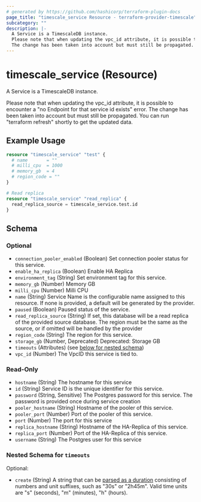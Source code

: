 ```yaml
---
# generated by https://github.com/hashicorp/terraform-plugin-docs
page_title: "timescale_service Resource - terraform-provider-timescale"
subcategory: ""
description: |-
  A Service is a TimescaleDB instance.
  Please note that when updating the vpc_id attribute, it is possible to encounter a "no Endpoint for that service id exists" error.
  The change has been taken into account but must still be propagated. You can run "terraform refresh" shortly to get the updated data.
---
```


# timescale_service (Resource)

A Service is a TimescaleDB instance.

Please note that when updating the vpc_id attribute, it is possible to encounter a "no Endpoint for that service id exists" error. 
The change has been taken into account but must still be propagated. You can run "terraform refresh" shortly to get the updated data.

## Example Usage

```terraform
resource "timescale_service" "test" {
  # name       = ""
  # milli_cpu  = 1000
  # memory_gb  = 4
  # region_code = ""
}

# Read replica
resource "timescale_service" "read_replica" {
  read_replica_source = timescale_service.test.id
}
```

<!-- schema generated by tfplugindocs -->
## Schema

### Optional

- `connection_pooler_enabled` (Boolean) Set connection pooler status for this service.
- `enable_ha_replica` (Boolean) Enable HA Replica
- `environment_tag` (String) Set environment tag for this service.
- `memory_gb` (Number) Memory GB
- `milli_cpu` (Number) Milli CPU
- `name` (String) Service Name is the configurable name assigned to this resource. If none is provided, a default will be generated by the provider.
- `paused` (Boolean) Paused status of the service.
- `read_replica_source` (String) If set, this database will be a read replica of the provided source database. The region must be the same as the source, or if omitted will be handled by the provider
- `region_code` (String) The region for this service.
- `storage_gb` (Number, Deprecated) Deprecated: Storage GB
- `timeouts` (Attributes) (see [below for nested schema](#nestedatt--timeouts))
- `vpc_id` (Number) The VpcID this service is tied to.

### Read-Only

- `hostname` (String) The hostname for this service
- `id` (String) Service ID is the unique identifier for this service.
- `password` (String, Sensitive) The Postgres password for this service. The password is provided once during service creation
- `pooler_hostname` (String) Hostname of the pooler of this service.
- `pooler_port` (Number) Port of the pooler of this service.
- `port` (Number) The port for this service
- `replica_hostname` (String) Hostname of the HA-Replica of this service.
- `replica_port` (Number) Port of the HA-Replica of this service.
- `username` (String) The Postgres user for this service

<a id="nestedatt--timeouts"></a>
### Nested Schema for `timeouts`

Optional:

- `create` (String) A string that can be [parsed as a duration](https://pkg.go.dev/time#ParseDuration) consisting of numbers and unit suffixes, such as "30s" or "2h45m". Valid time units are "s" (seconds), "m" (minutes), "h" (hours).
